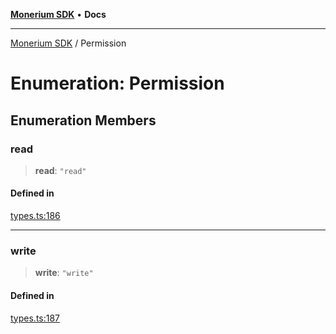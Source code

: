 [**Monerium SDK**](../README.md) • **Docs**

***

[Monerium SDK](../README.md) / Permission

# Enumeration: Permission

## Enumeration Members

### read

> **read**: `"read"`

#### Defined in

[types.ts:186](https://github.com/monerium/js-monorepo/blob/f9c4f6d23632080dc2f66fc1ef03cdb9951e75af/packages/sdk/src/types.ts#L186)

***

### write

> **write**: `"write"`

#### Defined in

[types.ts:187](https://github.com/monerium/js-monorepo/blob/f9c4f6d23632080dc2f66fc1ef03cdb9951e75af/packages/sdk/src/types.ts#L187)

